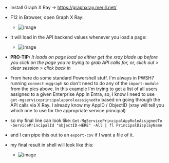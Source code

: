 * Install Graph X Ray -> https://graphxray.merill.net/
  
* F12 in Browser, open Graph X Ray:
  * ![image](https://github.com/user-attachments/assets/b8212bbd-931b-4572-bdde-cc6c001da233)

* It will load in the API backend values whenever you load a page:
	* ![image](https://github.com/user-attachments/assets/9fef4191-7b35-4a0e-b450-2098730626f8)


* **PRO-TIP:** *It loads on page load so either get the xray blade up before you click on the page you're trying to grab API calls for, or, click out > clear session > click back in*
  
* From here do some standard Powershell stuff. I'm always in PWSH7 running `connect-mggraph` so don't need to do any of the `import-module` from the pics above. In this example I'm trying to get a list of all users assigned to a given Enterprise App in Entra, so, I know I need to use `get-mgserviceprincipalapproleassignedto` based on going through the API calls via X Ray. I already know my AppID / ObjectID (xray will tell you which one to use for the appropriate service principal)
  
* so my final line can look like: `Get-MgServicePrincipalAppRoleAssignedTo -ServicePrincipalId "objectID-HERE" -All | fl PrincipalDisplayName`
  
* and I can pipe this out to an `export-csv` if I want a file of it.
  
* my final result in shell will look like this:
	* ![image](https://github.com/user-attachments/assets/7137782a-6336-49ee-84be-4d7aad068665)
